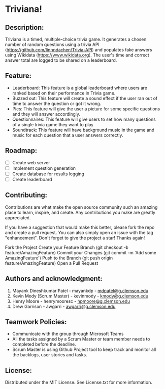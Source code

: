 # Triviana!

## Description:

Triviana is a timed, multiple-choice trivia game. It generates a chosen number of random questions using a trivia API (https://github.com/linnndachen/Trivia-API) and populates fake answers using Wikidata (https://www.wikidata.org). The user's time and correct answer total are logged to be shared on a leaderboard. 

## Feature: 

- Leaderboard: This feature is a global leaderboard where users are ranked based on their performance in Trivia game.
- Buzzed out: This feature will create a sound effect if the user ran out of time to answer the question or got it wrong.
- Pics: This feature will give the user a picture for some specific questions and they will answer accordingly.
- Questionnaires: This feature will give users to set how many questions of a single trivia game they want to play
- Soundtrack: This feature will have background music in the game and music for each question that a user answers correctly. 

## Roadmap:
- [ ] Create web server
- [ ] Implement question generation
- [ ] Create database for results logging
- [ ] Create leaderboard

## Contributing:

Contributions are what make the open source community such an amazing place to learn, inspire, and create. Any contributions you make are greatly appreciated.

If you have a suggestion that would make this better, please fork the repo and create a pull request. You can also simply open an issue with the tag "enhancement". Don't forget to give the project a star! Thanks again!

Fork the Project
Create your Feature Branch (git checkout -b feature/AmazingFeature)
Commit your Changes (git commit -m 'Add some AmazingFeature')
Push to the Branch (git push origin feature/AmazingFeature)
Open a Pull Request

## Authors and acknowledgment:

1. Mayank Dineshkumar Patel - mayankdp - mdpatel@g.clemson.edu
2. Kevin Mody (Scrum Master) - kevinmody - kmody@g.clemson.edu
3. Henry Moore - henrymooresc - hpmoore@g.clemson.edu
4. Drew Garrison - awgarri - awgarri@g.clemson.edu

## Teamwork Policies:

- Communicate with the group through Microsoft Teams
- All the tasks assigned by a Scrum Master or team member needs to completed before the deadline. 
- Scrum Master is using Github Project tool to keep track and monitor all the backlogs, user stories and tasks. 


## License:

Distributed under the MIT License. See License.txt for more information.


